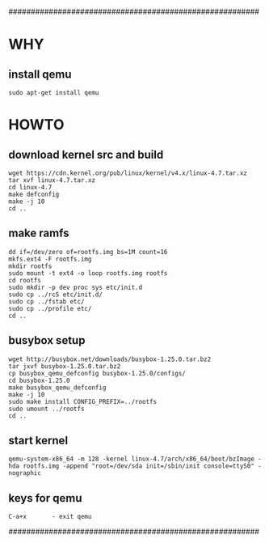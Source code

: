 ########################################################
# WHY

## install qemu
```
sudo apt-get install qemu
```

# HOWTO
## download kernel src and build
```
wget https://cdn.kernel.org/pub/linux/kernel/v4.x/linux-4.7.tar.xz
tar xvf linux-4.7.tar.xz
cd linux-4.7
make defconfig
make -j 10
cd ..
```
## make ramfs
```
dd if=/dev/zero of=rootfs.img bs=1M count=16
mkfs.ext4 -F rootfs.img
mkdir rootfs
sudo mount -t ext4 -o loop rootfs.img rootfs
cd rootfs
sudo mkdir -p dev proc sys etc/init.d
sudo cp ../rcS etc/init.d/
sudo cp ../fstab etc/
sudo cp ../profile etc/
cd ..
```

## busybox setup
```
wget http://busybox.net/downloads/busybox-1.25.0.tar.bz2
tar jxvf busybox-1.25.0.tar.bz2
cp busybox_qemu_defconfig busybox-1.25.0/configs/
cd busybox-1.25.0
make busybox_qemu_defconfig
make -j 10
sudo make install CONFIG_PREFIX=../rootfs
sudo umount ../rootfs
cd ..
```

## start kernel
```
qemu-system-x86_64 -m 128 -kernel linux-4.7/arch/x86_64/boot/bzImage -hda rootfs.img -append "root=/dev/sda init=/sbin/init console=ttyS0" -nographic
```

## keys for qemu
```
C-a+x       - exit qemu
```

########################################################
